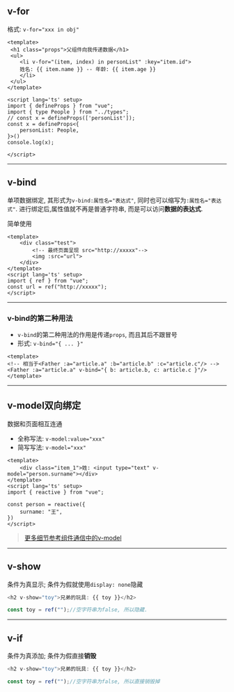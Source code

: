 ## v-for

格式: `v-for="xxx in obj"`

```vue
<template>
 <h1 class="props">父组件向我传递数据</h1>
 <ul>
    <li v-for="(item, index) in personList" :key="item.id">
    姓名: {{ item.name }} -- 年龄: {{ item.age }}
    </li>
 </ul>
</template>

<script lang='ts' setup>
import { defineProps } from "vue";
import { type People } from "../types";
// const x = defineProps(['personList']);
const x = defineProps<{
    personList: People,
}>()
console.log(x);

</script>
```

---

## v-bind

单项数据绑定, 其形式为`v-bind:属性名="表达式"`, 同时也可以缩写为`:属性名="表达式"`. 进行绑定后,属性值就不再是普通字符串, 而是可以访问**数据的表达式**.

简单使用

```vue
<template>
    <div class="test">
        <!-- 最终页面呈现 src="http://xxxxx"-->
        <img :src="url">
    </div>
</template>
<script lang='ts' setup>
import { ref } from "vue";
const url = ref("http://xxxxx");
</script>
```

---

### v-bind的第二种用法

- `v-bind`的第二种用法的作用是传递`props`, 而且其后不跟冒号
- 形式: `v-bind="{ ... }"`

```vue
<template>
<!-- 相当于<Father :a="article.a" :b="article.b" :c="article.c"/> -->
<Father :a="article.a" v-bind="{ b: article.b, c: article.c }"/>
</template>
```

---

## v-model双向绑定

数据和页面相互连通

- 全称写法: `v-model:value="xxx"`
- 简写写法: `v-model="xxx"`

```vue
<template>
    <div class="item_1">姓: <input type="text" v-model="person.surname"></div>
</template>
<script lang='ts' setup>
import { reactive } from "vue";

const person = reactive({
    surname: "王",
})
</script>
```

> [更多细节参考组件通信中的v-model](#v-model)

---

## v-show

条件为真显示; 条件为假就使用`display: none`隐藏

```js
<h2 v-show="toy">兄弟的玩具: {{ toy }}</h2>
```

```js
const toy = ref("");//空字符串为false, 所以隐藏.
```

---

## v-if

条件为真添加; 条件为假直接**销毁**

```js
<h2 v-show="toy">兄弟的玩具: {{ toy }}</h2>
```

```js
const toy = ref("");//空字符串为false, 所以直接销毁掉
```